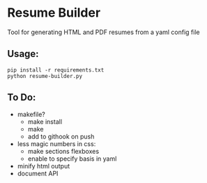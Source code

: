 # Resume Builder

Tool for generating HTML and PDF resumes from a yaml config file


## Usage:

	pip install -r requirements.txt
	python resume-builder.py


## To Do:

- makefile?
	- make install
	- make
	- add to githook on push
- less magic numbers in css:
	- make sections flexboxes
	- enable to specify basis in yaml
- minify html output
- document API